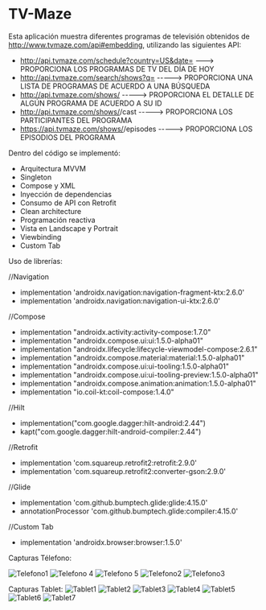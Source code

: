 # TV-Maze

Esta aplicación muestra diferentes programas de televisión obtenidos de http://www.tvmaze.com/api#embedding, utilizando las siguientes API:

- http://api.tvmaze.com/schedule?country=US&date=<today>   ---> PROPORCIONA LOS PROGRAMAS DE TV DEL DÍA DE HOY
- http://api.tvmaze.com/search/shows?q=<query>   -----> PROPORCIONA UNA LISTA DE PROGRAMAS DE ACUERDO A UNA BÚSQUEDA
- http://api.tvmaze.com/shows/<id>    -----> PROPORCIONA EL DETALLE DE ALGÚN PROGRAMA DE ACUERDO A SU ID
- http://api.tvmaze.com/shows/<id>/cast    -----> PROPORCIONA LOS PARTICIPANTES DEL PROGRAMA
- https://api.tvmaze.com/shows/<id>/episodes    -----> PROPORCIONA LOS EPISODIOS DEL PROGRAMA

Dentro del código se implementó:

- Arquitectura MVVM
- Singleton
- Compose y XML
- Inyección de dependencias
- Consumo de API con Retrofit
- Clean architecture
- Programación reactiva
- Vista en Landscape y Portrait
- Viewbinding
- Custom Tab

Uso de librerías:

//Navigation
- implementation 'androidx.navigation:navigation-fragment-ktx:2.6.0'
- implementation 'androidx.navigation:navigation-ui-ktx:2.6.0'

//Compose
- implementation "androidx.activity:activity-compose:1.7.0"
- implementation "androidx.compose.ui:ui:1.5.0-alpha01"
- implementation "androidx.lifecycle:lifecycle-viewmodel-compose:2.6.1"
- implementation "androidx.compose.material:material:1.5.0-alpha01"
- implementation "androidx.compose.ui:ui-tooling:1.5.0-alpha01"
- implementation "androidx.compose.ui:ui-tooling-preview:1.5.0-alpha01"
- implementation "androidx.compose.animation:animation:1.5.0-alpha01"
- implementation "io.coil-kt:coil-compose:1.4.0"

//Hilt
- implementation("com.google.dagger:hilt-android:2.44")
- kapt("com.google.dagger:hilt-android-compiler:2.44")

//Retrofit
- implementation 'com.squareup.retrofit2:retrofit:2.9.0'
- implementation 'com.squareup.retrofit2:converter-gson:2.9.0'

//Glide
- implementation 'com.github.bumptech.glide:glide:4.15.0'
- annotationProcessor 'com.github.bumptech.glide:compiler:4.15.0'

//Custom Tab
- implementation 'androidx.browser:browser:1.5.0'

Capturas Télefono:

![Telefono1](https://github.com/FabianSC93/TV-Maze/assets/87196367/cdcaddf3-c04f-43e3-a0bb-5e0d80c1dd39)
![Telefono 4](https://github.com/FabianSC93/TV-Maze/assets/87196367/41043c6d-7dfd-4b24-92d4-60a7475ced2a)
![Telefono 5](https://github.com/FabianSC93/TV-Maze/assets/87196367/cf86b0c1-079c-43e4-a18f-354984de9e34)
![Telefono2](https://github.com/FabianSC93/TV-Maze/assets/87196367/e65256f0-25fa-4602-b7fc-00b42915d517)
![Telefono3](https://github.com/FabianSC93/TV-Maze/assets/87196367/616b6f5b-4dbc-4795-9bd7-53d447b3ad67)

Capturas Tablet:
![Tablet1](https://github.com/FabianSC93/TV-Maze/assets/87196367/60959e14-0747-4d6c-8bb0-06edf23ee881)
![Tablet2](https://github.com/FabianSC93/TV-Maze/assets/87196367/b3083253-18df-4aa2-9c40-bb67c982afcb)
![Tablet3](https://github.com/FabianSC93/TV-Maze/assets/87196367/708ee07a-7677-40f6-aaeb-ed54688f27c8)
![Tablet4](https://github.com/FabianSC93/TV-Maze/assets/87196367/174bcb45-91dc-4ae0-8cdf-46c214f806c2)
![Tablet5](https://github.com/FabianSC93/TV-Maze/assets/87196367/28667e85-5004-488e-8232-251c26a47ddb)
![Tablet6](https://github.com/FabianSC93/TV-Maze/assets/87196367/0836af20-397d-4b4c-acc6-91f51441f98d)
![Tablet7](https://github.com/FabianSC93/TV-Maze/assets/87196367/7d9cd99e-d8b6-470e-8a90-054516dfe1aa)
